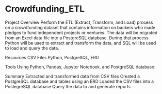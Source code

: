 # Crowdfunding_ETL

Project Overview
Perform the ETL (Extract, Transform, and Load) process on a crowdfunding dataset that contains information on backers who made pledges to fund independent projects or ventures. The data will be migrated from an Excel data file into a PostgreSQL database. During that process Python will be used to extract and transform the data, and SQL will be used to load and query the data.

Resources
CSV Files
Python, PostgreSQL, ERD

Tools
Using Python, Pandas, Jupyter Notebook, and PostgreSQL database:

Summary
Extracted and transformed data from CSV files
Created a PostgreSQL database and tables using an ERD
Loaded the CSV files into a PostegreSQL database
Query the data to and generate reports
